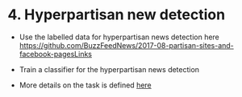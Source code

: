 # 4. Hyperpartisan new detection
- Use the labelled data for hyperpartisan news detection here https://github.com/BuzzFeedNews/2017-08-partisan-sites-and-facebook-pagesLinks 

- Train a classifier for the hyperpartisan news detection

- More details on the task is defined [here](ReadingMaterial/kiesel_2019c.pdf)
